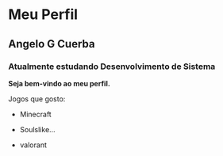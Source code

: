 # Meu Perfil 

## Angelo G Cuerba

### Atualmente estudando Desenvolvimento de Sistema

**Seja bem-vindo ao meu perfil.**

Jogos que gosto:
- Minecraft
* Soulslike...
+ valorant